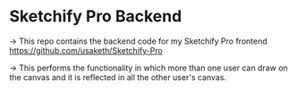 # Sketchify Pro Backend

 -> This repo contains the backend code for my Sketchify Pro frontend https://github.com/usaketh/Sketchify-Pro
 
 -> This performs the functionality in which more than one user can draw on the canvas and it is reflected in all the other user's canvas.
 
